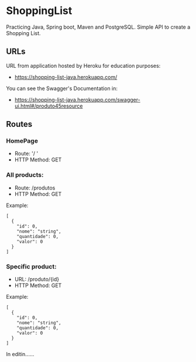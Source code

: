 # ShoppingList
Practicing Java, Spring boot, Maven and PostgreSQL. Simple API to create a Shopping List.

## URLs
URL from application hosted by Heroku for education purposes:  
* https://shopping-list-java.herokuapp.com/

You can see the Swagger's Documentation in:  
* https://shopping-list-java.herokuapp.com/swagger-ui.html#/produto45resource

## Routes


### HomePage
- Route: '/ '
- HTTP Method: GET

### All products:
- Route: /produtos
- HTTP Method: GET  

Example:
```
[
  {
    "id": 0,
    "nome": "string",
    "quantidade": 0,
    "valor": 0
  }
]
```

### Specific product:
- URL: /produto/{id}
- HTTP Method: GET

Example:
```
[
  {
    "id": 0,
    "nome": "string",
    "quantidade": 0,
    "valor": 0
  }
]
```

In editin......
